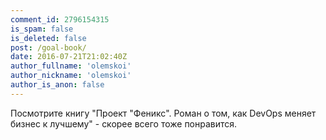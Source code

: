 ```yaml
---
comment_id: 2796154315
is_spam: false
is_deleted: false
post: /goal-book/
date: 2016-07-21T21:02:40Z
author_fullname: 'olemskoi'
author_nickname: 'olemskoi'
author_is_anon: false
---
```


<p>Посмотрите книгу "Проект "Феникс". Роман о том, как DevOps меняет бизнес к лучшему" - скорее всего тоже понравится.</p>
